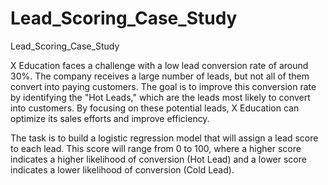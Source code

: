 # Lead_Scoring_Case_Study
Lead_Scoring_Case_Study

X Education faces a challenge with a low lead conversion rate of around 30%. The company receives a large number of leads, but not all of them convert into paying customers. The goal is to improve this conversion rate by identifying the "Hot Leads," which are the leads most likely to convert into customers. By focusing on these potential leads, X Education can optimize its sales efforts and improve efficiency.

The task is to build a logistic regression model that will assign a lead score to each lead. This score will range from 0 to 100, where a higher score indicates a higher likelihood of conversion (Hot Lead) and a lower score indicates a lower likelihood of conversion (Cold Lead).

